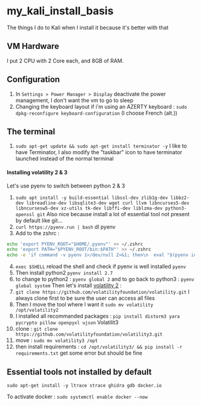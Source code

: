 # my_kali_install_basis
The things I do to Kali when I install it because it's better with that

## VM Hardware
I put 2 CPU with 2 Core each, and 8GB of RAM.

## Configuration
1. In `Settings > Power Manager > Display` deactivate the power management, I don't want the vm to go to sleep
2. Changing the keyboard layout if i'm using an AZERTY keyboard : `sudo dpkg-reconfigure keyboard-configuration` (I choose French (alt.))

## The terminal
1. `sudo apt-get update && sudo apt-get install terminator -y` I like to have Terminator, I also modify the "taskbar" icon to have terminator launched instead of the normal terminal

#### Installing volatility 2 & 3
Let's use pyenv to switch between python 2 & 3
1. `sudo apt install -y build-essential libssl-dev zlib1g-dev libbz2-dev libreadline-dev libsqlite3-dev wget curl llvm libncurses5-dev libncursesw5-dev xz-utils tk-dev libffi-dev liblzma-dev python3-openssl git` Also nice because install a lot of essential tool not present by default like git...
2. `curl https://pyenv.run | bash` dl pyenv
3. Add to the zshrc : 
```bash
echo 'export PYENV_ROOT="$HOME/.pyenv"' >> ~/.zshrc
echo 'export PATH="$PYENV_ROOT/bin:$PATH"' >> ~/.zshrc
echo -e 'if command -v pyenv 1>/dev/null 2>&1; then\n  eval "$(pyenv init --path)"\nfi' >> ~/.zshrc
```
4. `exec $SHELL` reload the shell and check if pyenv is well installed `pyenv`
5. Then install python2 `pyenv install 2.7`
6. to change to python2 : `pyenv global 2` and to go back to python3 : `pyenv global system`
Then let's install [volatility 2](https://github.com/volatilityfoundation/volatility) :
1. `git clone https://github.com/volatilityfoundation/volatility.git` I always clone first to be sure the user can access all files
2. Then I move the tool where I want it `sudo mv volatility /opt/volatility2`
3. I installed all recommanded packages : `pip install distorm3 yara pycrypto pillow openpyxl ujson`
Volatilit3
1. clone : `git clone https://github.com/volatilityfoundation/volatility3.git`
2. move : `sudo mv volatility3 /opt`
3. then install requirements : `cd /opt/volatility3/ && pip install -r requirements.txt` get some error but should be fine

## Essential tools not installed by default
`sudo apt-get install -y ltrace strace ghidra gdb docker.io`

To activate docker : `sudo systemctl enable docker --now`
